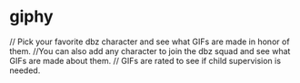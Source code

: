 # giphy
// Pick your favorite dbz character and see what GIFs are made in honor of them.
//You can also add any character to join the dbz squad and see what GIFs are made about them.
// GIFs are rated to see if child supervision is needed.
